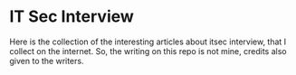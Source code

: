 # IT Sec Interview

Here is the collection of the interesting articles about itsec interview, that I collect on the internet. So, the writing on this repo is not mine, credits also given to the writers.
